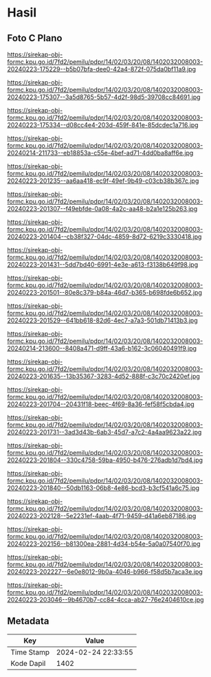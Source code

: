 # Hasil

## Foto C Plano

https://sirekap-obj-formc.kpu.go.id/7fd2/pemilu/pdpr/14/02/03/20/08/1402032008003-20240223-175229--b5b07bfa-dee0-42a4-872f-075da0bf11a9.jpg

https://sirekap-obj-formc.kpu.go.id/7fd2/pemilu/pdpr/14/02/03/20/08/1402032008003-20240223-175307--3a5d8765-5b57-4d2f-98d5-39708cc84691.jpg

https://sirekap-obj-formc.kpu.go.id/7fd2/pemilu/pdpr/14/02/03/20/08/1402032008003-20240223-175334--d08cc4e4-203d-459f-841e-85dcdec1a716.jpg

https://sirekap-obj-formc.kpu.go.id/7fd2/pemilu/pdpr/14/02/03/20/08/1402032008003-20240214-211733--eb18853a-c55e-4bef-ad71-4dd0ba8aff6e.jpg

https://sirekap-obj-formc.kpu.go.id/7fd2/pemilu/pdpr/14/02/03/20/08/1402032008003-20240223-201235--aa6aa418-ec9f-49ef-9b49-c03cb38b367c.jpg

https://sirekap-obj-formc.kpu.go.id/7fd2/pemilu/pdpr/14/02/03/20/08/1402032008003-20240223-201307--f49ebfde-0a08-4a2c-aa48-b2a1e125b263.jpg

https://sirekap-obj-formc.kpu.go.id/7fd2/pemilu/pdpr/14/02/03/20/08/1402032008003-20240223-201404--cb38f327-04dc-4859-8d72-6219c3330418.jpg

https://sirekap-obj-formc.kpu.go.id/7fd2/pemilu/pdpr/14/02/03/20/08/1402032008003-20240223-201431--5dd7bd40-6991-4e3e-a613-f3138b649f98.jpg

https://sirekap-obj-formc.kpu.go.id/7fd2/pemilu/pdpr/14/02/03/20/08/1402032008003-20240223-201501--80e8c379-b84a-46d7-b365-b698fde6b652.jpg

https://sirekap-obj-formc.kpu.go.id/7fd2/pemilu/pdpr/14/02/03/20/08/1402032008003-20240223-201529--641bb618-82d6-4ec7-a7a3-501db71413b3.jpg

https://sirekap-obj-formc.kpu.go.id/7fd2/pemilu/pdpr/14/02/03/20/08/1402032008003-20240214-213600--8408a471-d9ff-43a6-b162-3c06040491f9.jpg

https://sirekap-obj-formc.kpu.go.id/7fd2/pemilu/pdpr/14/02/03/20/08/1402032008003-20240223-201635--13b35367-3283-4d52-888f-c3c70c2420ef.jpg

https://sirekap-obj-formc.kpu.go.id/7fd2/pemilu/pdpr/14/02/03/20/08/1402032008003-20240223-201704--20431f18-beec-4f69-8a36-fef58f5cbda4.jpg

https://sirekap-obj-formc.kpu.go.id/7fd2/pemilu/pdpr/14/02/03/20/08/1402032008003-20240223-201731--3ad3d43b-6ab3-45d7-a7c2-4a4aa9623a22.jpg

https://sirekap-obj-formc.kpu.go.id/7fd2/pemilu/pdpr/14/02/03/20/08/1402032008003-20240223-201804--330c4758-59ba-4950-b476-276adb1d7bd4.jpg

https://sirekap-obj-formc.kpu.go.id/7fd2/pemilu/pdpr/14/02/03/20/08/1402032008003-20240223-201840--50db1163-06b8-4e86-bcd3-b3cf541a6c75.jpg

https://sirekap-obj-formc.kpu.go.id/7fd2/pemilu/pdpr/14/02/03/20/08/1402032008003-20240223-202128--5e2231ef-4aab-4f71-9459-d41a6eb87186.jpg

https://sirekap-obj-formc.kpu.go.id/7fd2/pemilu/pdpr/14/02/03/20/08/1402032008003-20240223-202156--b81300ea-2881-4d34-b54e-5a0a07540f70.jpg

https://sirekap-obj-formc.kpu.go.id/7fd2/pemilu/pdpr/14/02/03/20/08/1402032008003-20240223-202227--6e0e8012-9b0a-4046-b966-f58d5b7aca3e.jpg

https://sirekap-obj-formc.kpu.go.id/7fd2/pemilu/pdpr/14/02/03/20/08/1402032008003-20240223-203046--9b4670b7-cc84-4cca-ab27-76e2404610ce.jpg


## Metadata

| Key        | Value               |
| ---------- | ------------------- |
| Time Stamp | 2024-02-24 22:33:55 |
| Kode Dapil | 1402                |



